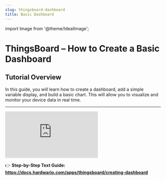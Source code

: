 ```yaml
---
slug: thingsboard-dashboard
title: Basic Dashboard
---
```


import Image from '@theme/IdealImage';

# ThingsBoard – How to Create a Basic Dashboard

## Tutorial Overview

In this guide, you will learn how to create a dashboard, add a simple variable display, and build a basic chart. This will allow you to visualize and monitor your device data in real time.

---

<div style={{ position: "relative", paddingBottom: "56.25%", height: 0 }}>
  <iframe
    src="https://www.youtube.com/embed/8-BzFicbx7M?rel=0"
    title="YouTube video player"
    frameBorder="0"
    allow="accelerometer; autoplay; clipboard-write; encrypted-media; gyroscope; picture-in-picture; web-share"
    allowFullScreen
    style={{
      position: "absolute",
      top: 0,
      left: 0,
      width: "100%",
      height: "100%"
    }}
  ></iframe>
</div>


👉 **Step-by-Step Text Guide: https://docs.hardwario.com/apps/thingsboard/creating-dashboard**